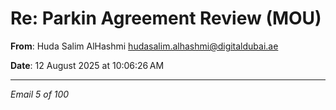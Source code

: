 # Re: Parkin Agreement Review (MOU)

**From**: Huda Salim AlHashmi <hudasalim.alhashmi@digitaldubai.ae>

**Date**: 12 August 2025 at 10:06:26 AM

---

*Email 5 of 100*
